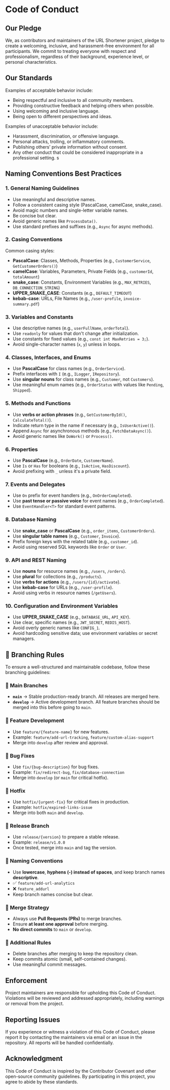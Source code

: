 # Code of Conduct

## Our Pledge

We, as contributors and maintainers of the URL Shortener project, pledge to create a welcoming, inclusive, and harassment-free environment for all participants. We commit to treating everyone with respect and professionalism, regardless of their background, experience level, or personal characteristics.

## Our Standards

Examples of acceptable behavior include:

- Being respectful and inclusive to all community members.
- Providing constructive feedback and helping others when possible.
- Using welcoming and inclusive language.
- Being open to different perspectives and ideas.

Examples of unacceptable behavior include:

- Harassment, discrimination, or offensive language.
- Personal attacks, trolling, or inflammatory comments.
- Publishing others’ private information without consent.
- Any other conduct that could be considered inappropriate in a professional setting.
  s

## Naming Conventions Best Practices

### 1. General Naming Guidelines

- Use meaningful and descriptive names.
- Follow a consistent casing style (PascalCase, camelCase, snake_case).
- Avoid magic numbers and single-letter variable names.
- Be concise but clear.
- Avoid generic names like `ProcessData()`.
- Use standard prefixes and suffixes (e.g., `Async` for async methods).

### 2. Casing Conventions

Common casing styles:

- **PascalCase**: Classes, Methods, Properties (e.g., `CustomerService`, `GetCustomerOrders()`)
- **camelCase**: Variables, Parameters, Private Fields (e.g., `customerId`, `totalAmount`)
- **snake_case**: Constants, Environment Variables (e.g., `MAX_RETRIES`, `DB_CONNECTION_STRING`)
- **UPPER_SNAKE_CASE**: Constants (e.g., `DEFAULT_TIMEOUT`)
- **kebab-case**: URLs, File Names (e.g., `/user-profile`, `invoice-summary.pdf`)

### 3. Variables and Constants

- Use descriptive names (e.g., `userFullName`, `orderTotal`).
- Use `readonly` for values that don't change after initialization.
- Use constants for fixed values (e.g., `const int MaxRetries = 3;`).
- Avoid single-character names (`x`, `y`) unless in loops.

### 4. Classes, Interfaces, and Enums

- Use **PascalCase** for class names (e.g., `OrderService`).
- Prefix interfaces with `I` (e.g., `ILogger`, `IRepository`).
- Use **singular nouns** for class names (e.g., `Customer`, not `Customers`).
- Use meaningful enum names (e.g., `OrderStatus` with values like `Pending`, `Shipped`).

### 5. Methods and Functions

- Use **verbs or action phrases** (e.g., `GetCustomerById()`, `CalculateTotal()`).
- Indicate return type in the name if necessary (e.g., `IsUserActive()`).
- Append `Async` for asynchronous methods (e.g., `FetchDataAsync()`).
- Avoid generic names like `DoWork()` or `Process()`.

### 6. Properties

- Use **PascalCase** (e.g., `OrderDate`, `CustomerName`).
- Use `Is` or `Has` for booleans (e.g., `IsActive`, `HasDiscount`).
- Avoid prefixing with `_` unless it's a private field.

### 7. Events and Delegates

- Use `On` prefix for event handlers (e.g., `OnOrderCompleted`).
- Use **past tense or passive voice** for event names (e.g., `OrderCompleted`).
- Use `EventHandler<T>` for standard event patterns.

### 8. Database Naming

- Use **snake_case** or **PascalCase** (e.g., `order_items`, `CustomerOrders`).
- Use **singular table names** (e.g., `Customer`, `Invoice`).
- Prefix foreign keys with the related table (e.g., `customer_id`).
- Avoid using reserved SQL keywords like `Order` or `User`.

### 9. API and REST Naming

- Use **nouns** for resource names (e.g., `/users`, `/orders`).
- Use **plural** for collections (e.g., `/products`).
- Use **verbs for actions** (e.g., `/users/{id}/activate`).
- Use **kebab-case** for URLs (e.g., `/user-profile`).
- Avoid using verbs in resource names (`/getUsers`).

### 10. Configuration and Environment Variables

- Use **UPPER_SNAKE_CASE** (e.g., `DATABASE_URL`, `API_KEY`).
- Use clear, specific names (e.g., `JWT_SECRET`, `REDIS_HOST`).
- Avoid overly generic names like `CONFIG_1`.
- Avoid hardcoding sensitive data; use environment variables or secret managers.

## 🚀 Branching Rules

To ensure a well-structured and maintainable codebase, follow these branching guidelines:

### 🔹 Main Branches

- **`main`** → Stable production-ready branch. All releases are merged here.
- **`develop`** → Active development branch. All feature branches should be merged into this before going to `main`.

### 🔹 Feature Development

- Use `feature/{feature-name}` for new features.
- Example: `feature/add-url-tracking`, `feature/custom-alias-support`
- Merge into `develop` after review and approval.

### 🔹 Bug Fixes

- Use `fix/{bug-description}` for bug fixes.
- Example: `fix/redirect-bug`, `fix/database-connection`
- Merge into `develop` (or `main` for critical hotfix).

### 🔹 Hotfix

- Use `hotfix/{urgent-fix}` for critical fixes in production.
- Example: `hotfix/expired-links-issue`
- Merge into both `main` and `develop`.

### 🔹 Release Branch

- Use `release/{version}` to prepare a stable release.
- Example: `release/v1.0.0`
- Once tested, merge into `main` and tag the version.

### 🔹 Naming Conventions

- Use **lowercase**, **hyphens (-) instead of spaces**, and keep branch names **descriptive**.
- ✅ `feature/add-url-analytics`
- ❌ `feature_addurl`
- Keep branch names concise but clear.

### 🔹 Merge Strategy

- Always use **Pull Requests (PRs)** to merge branches.
- Ensure **at least one approval** before merging.
- **No direct commits** to `main` or `develop`.

### 🔹 Additional Rules

- Delete branches after merging to keep the repository clean.
- Keep commits atomic (small, self-contained changes).
- Use meaningful commit messages.

## Enforcement

Project maintainers are responsible for upholding this Code of Conduct. Violations will be reviewed and addressed appropriately, including warnings or removal from the project.

## Reporting Issues

If you experience or witness a violation of this Code of Conduct, please report it by contacting the maintainers via email or an issue in the repository. All reports will be handled confidentially.

## Acknowledgment

This Code of Conduct is inspired by the Contributor Covenant and other open-source community guidelines. By participating in this project, you agree to abide by these standards.
